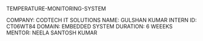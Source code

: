  TEMPERATURE-MONITORING-SYSTEM

 COMPANY: CODTECH IT SOLUTIONS
NAME: GULSHAN KUMAR
INTERN ID: CT06WT84
DOMAIN: EMBEDDED SYSTEM
DURATION: 6 WEEEKS
MENTOR: NEELA SANTOSH KUMAR
